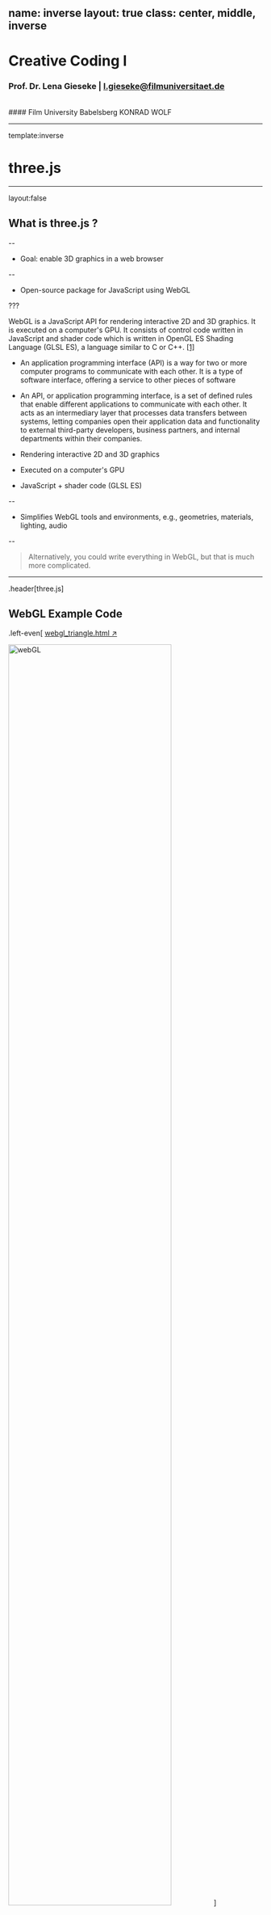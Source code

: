 name: inverse
layout: true
class: center, middle, inverse
---


# Creative Coding I

### Prof. Dr. Lena Gieseke | l.gieseke@filmuniversitaet.de  

<br />
#### Film University Babelsberg KONRAD WOLF




---
template:inverse

# three.js

---
layout:false

## What is three.js ?

--
* Goal: enable 3D graphics in a web browser

--
* Open-source package for JavaScript using WebGL

???


WebGL is a JavaScript API for rendering interactive 2D and 3D graphics. It is executed on a computer's GPU. It consists of control code written in JavaScript and shader code which is written in OpenGL ES Shading Language (GLSL ES), a language similar to C or C++. [[1]](https://developer.mozilla.org/en-US/docs/Web/API/WebGL_API)
  

* An application programming interface (API) is a way for two or more computer programs to communicate with each other. It is a type of software interface, offering a service to other pieces of software
* An API, or application programming interface, is a set of defined rules that enable different applications to communicate with each other. It acts as an intermediary layer that processes data transfers between systems, letting companies open their application data and functionality to external third-party developers, business partners, and internal departments within their companies.


* Rendering interactive 2D and 3D graphics
* Executed on a computer's GPU
* JavaScript + shader code (GLSL ES)

--
* Simplifies WebGL tools and environments, e.g.,  geometries, materials, lighting, audio

--

> Alternatively, you could write everything in WebGL, but that is much more complicated.







---
.header[three.js]

## WebGL Example Code

.left-even[
[webgl_triangle.html ↗︎](../01_sessions/03_space/code/webgl_triangle.html)
  
<img src="../02_scripts/img/space/webGL.png" alt="webGL" style="width:80%;">
]

--
.right-even[

* WebGL requires a lot of code for setting up a scene

]


???


As you can see it it's quite **a lot** of code for a simple red triangle. This is where Three.js comes in to simplify the creation of 3D graphics with WebGL.




---
.header[three.js]

## WebGL Example Code

.left-even[
[webgl_triangle.html ↗︎](../01_sessions/03_space/code/webgl_triangle.html)
  
<img src="../02_scripts/img/space/webGL.png" alt="webGL" style="width:80%;">
]

.right-even[

* WebGL requires a lot of code for setting up a scene

> three.js takes care of many steps for us!

]

---
.header[three.js]

## Alternatives


---
.header[three.js | Alternatives]

## [babylon.js](https://www.babylonjs.com/)

<video height="460" controls="controls">
<source src="../02_scripts/img/space/babylon_01.mp4" type="video/mp4">
</video>

---
.header[three.js | Alternatives | babylon.js]

[<img src="../02_scripts/img/space/somewhere_01.png" alt="somewhere_01" style="width:100%;">](https://somewhere.gl/index.html)


---
.header[three.js | Alternatives]

## [p5.js](https://p5js.org/)

`createCanvas(windowWidth, windowHeight, WEBGL);`
  
.left-even[<img src="../02_scripts/img/space/p5_01.png" alt="p5_01" style="width:100%;">]

--

.right-even[

* Quite clumsy implementation

> Don't do 3D projects with p5.
]

---
template:inverse

### three.js

## Examples





---
.header[three.js | Examples]

## [Blue Marine Foundation](https://www.bluemarinefoundation.com/the-sea-we-breathe/)
  
<img src="https://assets.awwwards.com/awards/sites_of_the_day/2021/11/bluemarinefoundation-1.jpg" alt="bluemarinefoundation" style="width:80%;">

???
https://lusion.co/  
https://richardmattka.com/  
https://cornrevolution.resn.global/#result  




---
.header[three.js | Examples]


## [Cat](https://moments.epic.net/#cat)

  
<img src="https://freefrontend.com/assets/img/three-js-examples/three-js-cat-vs-ball-of-wool.png" alt="three-js-cat-vs-ball-of-wool" style="width:70%;">


???

## [Helios](http://unseen-music.com/yume/)


<img src="../02_scripts/img/space/helios_01.png" alt="helios_01" style="width:50%;">





[Pola](https://www.pola.co.jp/wecaremore/mothersday/)
  
<img src="https://assets.awwwards.com/awards/sites_of_the_day/2022/06/pola-co-1.jpg" alt="pola-co-1" style="width:60%;">



## [Swiss Army Man](https://swissarmyman.com/)
  
<img src="https://www.neatorama.com/images/posts/44/91/91044/1466524657-0.jpg" alt="1466524657" style="width:65%;">


???


## [Chartongne-Taillet Winery](https://chartogne-taillet.com/en)

<img src="../02_scripts/img/space/chartonge_01.png" alt="chartonge_01" style="width:90%;">



---
.header[three.js | Examples]

## [VR Dust](https://vrdust.org.uk/)

<img src="https://vrdust.org.uk/wp-content/uploads/2017/01/dust_5.jpg" alt="dust_5" style="width:75%;">

???


## [Woodkid Robot](https://experiment-woodkid-volcano-robot.vercel.app/)

<img src="../02_scripts/img/space/robot_01.png" alt="robot_01" style="width:80%;">


---
.header[three.js | Examples]

## [Thump Thump](http://www.larsberg.net/#/thumpThump)

<img src="../02_scripts/img/space/thump_01.png" alt="thump_01" style="width:70%;">


---
.header[three.js | Examples]

## [Aquarium](https://www.aquarium.ru/en)

<img src="../02_scripts/img/space/aquarium_01.png" alt="aquarium_01" style="width:90%;">

---
.header[three.js | Examples]

## Anna Eschenbach's 1st Term Project

<img src="../02_scripts/img/space/anna_02.png" alt="anna_02" style="width:80%;">

---
.header[three.js | Examples]

## Anna Eschenbach's 1st Term Project

<img src="../02_scripts/img/space/anna_03.png" alt="anna_03" style="width:80%;">



---
.header[three.js | Examples]

## Collections

* [three.js examples](https://threejs.org/examples/#webgl_animation_keyframes)
* [Featured projects on the three.js](https://threejs.org/)
* [Awarded Three.js projects](https://www.awwwards.com/websites/three-js/?ads=1&page=1)

--

<br />

### Best Tutorial: [three.js Journey](https://threejs-journey.com/) (95$)

* Very thorough
* Worth every penny...


---
template:inverse

### three.js

## Installation


---
.header[three.js]

## Installation



---
.header[Local Installation]

## Summary

--

Install **once** as global environment:

* Node.js
* npm

--
  
**Each project** initialize with:

```
npm init -y
```

--
  
Within a project, install **each package** with:

```
npm install packagename
```

---
.header[Local Installation]

## three.js

```
npm install three
```

--

We want also [vite](https://vite.dev/):

```
npm install vite
```


???

Nowadays, the most popular build tool is Webpack. It’s widely used, it has a great community and you can do a lot with it. But while Webpack is the most popular, it’s not the most appreciated.

In fact, the most appreciated build tool these days is Vite (French word for "quick", pronounced /vit/, like "veet”). It’s faster to install, faster to run, and less prone to bugs. Ultimately, the developer experience is much better.



--
* [Recommended by three.js](https://threejs.org/docs/index.html#manual/en/introduction/Installation) as development environment


???
* Vite will build the final website. It’ll also do a bunch of things like optimizations, cache breaking, source mapping, running a local server, etc.
* Vite was created by Evan You, the creator of Vue.js, is highly maintained by hundreds of developers, and is getting a lot of hype.

--
* Optimizes the development experience (quick server updates, etc.)

--
* Helps us later to bundle and employ a project (vite is a **build tool**)

---
.header[Local Installation]

## three.js

  
You could also install multiple packages at once:

```
npm install three vite
```


???

.todo[TODO: Show all steps until here]


---
.header[Local Installation | three.js]

## How To Run

--
  
In `package.json` we define how to run our app:

```js
{
  // ...
  "scripts": {
    "dev": "vite",
    "build": "vite build"
  },
  // ...
}
```

--
* **`npm run dev`** to start the development server

.footnote[[[three.js Journey]](https://threejs-journey.com/lessons/first-threejs-project#basic-website)]

???


We are using the vite package to run our code.
* `dev` executes `vite`, and `build` executes `vite build` by using the vite/ dependency from the node_modules/ folder.

---
.header[Local Installation | three.js]

## How To Run

* **`npm run X`** runs the command under the key X inside scripts object

---
.header[Local Installation | three.js]

## How To Run

`npm run dev`

* You are now running a web server
    * If the page doesn’t open, the terminal should display a local URL such as http://localhost:5173/
    * Open that URL manually

--
* Detects file changes

--
* `CTRL + C` to stop the server




---

template:inverse

### three.js
## Basic Scene

---
.header[three.js]

## Basic Scene

--
* `.html`, `.css`

--
* Three file as `.js`

---
.header[three.js | Basic Scene | `.html` & `.css`]

```html
<!DOCTYPE html>
<html>
  <head>
    <meta charset="UTF-8" />
    <style>
        body { margin: 0; }
    </style>

  </head>

  <body>
    <h1>Hello World!</h1>


  </body>
</html>

```


---
.header[three.js | Basic Scene | `.html` & `.css`]

```html
<!DOCTYPE html>
<html>
  <head>
    <meta charset="UTF-8" />
    <style>
        body { margin: 0; }
    </style>

  </head>

  <body>
    <h1>Hello World!</h1>
    <canvas id="canvasThree"></canvas>
    <script type="module" src="scene_basic.js"></script> 
  </body>
</html>
```

---
.header[three.js | Basic Scene]

## `.html`

```html
<canvas id="canvasThree"></canvas>
```

--

* Canvas is a container for graphics
* Supported by all major browsers
* You must use JavaScript to actually draw the graphics
* Custom `id` value to identify the canvas element in the javascript code

.footnote[[w3schools](https://www.w3schools.com/html/html5_canvas.asp)]


--

We add three.js code to fill the canvas element in `scene.js`.



---
.header[three.js | Basic Scene]

## `.html`

```html
<script type="module" src="scene_basic.js"></script> 
```

--
* Includes the Three.js code
* `type="module"`
* Within `scene_basic.js` assignment to the canvas element


???
  
* JavaScript modules allow you to break up your code into separate files.
* This makes it easier to maintain a code-base.
* Modules are imported from external files with the import statement.
* Modules also rely on type="module" in the <script> tag.

---

.header[three.js | Basic Scene]

## Modules

--

* Structure programs by separating the code into pieces

.footnote[[[Eloquent JavaScript - Modules]](https://eloquentjavascript.net/10_modules.html#h_zWTXAU93DC)]

???

* Modules provide structure to bigger programs by separating the code into pieces with clear interfaces and dependencies. The interface is the part of the module that’s visible from other modules, and the dependencies are the other modules that it makes use of.

--

* Provide certain functionality to include

???



* Structuring programs is one of the subtler aspects of programming. Any nontrivial piece of functionality can be modeled in various ways.

--

* Might be dependent on other modules


  
> Again, relationships between modules are called **dependencies**.

---

.header[three.js | Basic Scene]

## Modules

* Parts of a modules are for the outside world to use, the rest is private

--

> Modules interact through well-defined connectors, namely `import` and `export`.




???


* By restricting the ways in which modules interact with each other, the system becomes more like LEGO, where

https://dev.to/hamza/framework-vs-library-vs-package-vs-module-the-debate-3jpp
  

Module

Is the smallest piece of software. A module is a set of methods or functions ready to be used somewhere else.  
  
Package

Is a collection of modules. This may sound funny, but usually what a package does, is gather a number of modules holding in general the same functional purpose. Making it easier to include all the related modules at once.  
  
Library

Well library at it's core, is a collections of packages. It's purpose is to offer a set of functionalities ready to use without worrying about the subsequent packages. So a library is what you include when you want to add some functionality to your code. It does not force any coding style on you either.  
  
Framework

It's a set of libraries. But this time, the framework does not just offer functionalities, but it also provides an architecture for the development work. In other words you don't include a framework. You integrate you code into it. He is the wire frame of the project. That's why a framework forces its coding style on you.

---

.header[three.js | Basic Scene]

## Modules


???
* text

You can export a function or variable from any file. Exported values can then be imported into other programs with the import declaration. 

There are two types of exports, *named* exports and *default* exports. You can have multiple named exports per module but only one default export. 

--

```js
// person.js
export const name = "Jesse";
export const age = 40;

const identity = 836;
function computeIdentity(){

}
```


???

#### Named Exports

You can create named exports for specific lines individually, or all at once at the bottom of a file.

For an in-line individual export, after the `export` keyword, you can use `let`, `const`, and `var` declarations, as well as `function` or `class` declarations: 

```js
// person.js
export const name = "Jesse";
export const age = 40;
```

For exporting all at once at the bottom, you can also use the `export { name1, name2 }` syntax to export a list of names declared elsewhere:

```js
// person.js
const name = "Jesse";
const age = 40;

export {name, age};
```

#### Default Exports

You can only have one default export in a file.

```js
// message.js
const message = () => {
    const name = "Jesse";
    const age = 40;
    return name + ' is ' + age + 'years old.';
};

export default message;
```

Named exports are useful when you need to export several values. When importing this module, named exports must be referred to by the exact same name (optionally renaming it with as), but the default export can be imported with any name. For example:

```js
// file test.js
const k = 12;
export default k;
```

```js
// some other file
import m from './test'; // note that we have the freedom to use import m instead of import k, because k was default export
console.log(m);        // will log 12
```

You can also rename named exports to avoid naming conflicts:

```js
export {
  myFunction as function1,
  myVariable as variable,
};
```

--

```js
//staff.js

import { name, age } from "./person.js";
```


???

### Import

You can read-only import modules into a file in two ways, based on if they are *named* exports or *default* exports. Named exports are constructed using curly braces. Default exports are not.   

In total there are four forms of [import declarations](https://developer.mozilla.org/en-US/docs/Web/JavaScript/Reference/Statements/import):

* Named import: import { export1, export2 } from "module-name";
* Default import: import defaultExport from "module-name";
* Namespace import: import * as name from "module-name";
* Side effect import: import "module-name";

`import` declarations can only be present in modules, and only at the top-level (i.e. not inside blocks, functions, etc.). 

#### Import From Named Exports

Import named exports from the file `person.js`:

```js
import { name, age } from "./person.js";
```

#### Import From Default Exports

Import a default export from the file `message.js`:

```js
import message from "./message.js";
```


---
.header[three.js | Basic Scene]

## `.html`

```html
<script type="module" src="scene_basic.js"></script> 
```



???
  
* JavaScript modules allow you to break up your code into separate files.
* This makes it easier to maintain a code-base.
* Modules are imported from external files with the import statement.
* Modules also rely on type="module" in the <script> tag.

---
.header[three.js | Basic Scene]

## The THREE Module 

```js
//scene_basic.js

import * as THREE from 'three';
```

???


As above for the library loading already mentioned, three.js is a well-structured library, separated into different modules (and classes, see the section below). Such a setup requires us to specify for our JavaScript file, what to import from which module.

--
* Import everything (`*`)

???


The following line indicates to import everything (`*`) from the library's module `three` (the same value as in the `"imports"` call in `index.html`) and save it in an object, which is called `THREE` (in theory, you could change this name, but `THREE` is a convention):


--
* From the three.js module `three`

--
* Save it in an object, called `THREE`

--

Now we work with the object `THREE` and access its properties, functions, and classes.




---
.header[three.js | Basic Scene]

## The THREE Module 

```js
import * as THREE from 'three';
```


???
* What did we learn yesterday about how to get to know what a variable contains?

--
Let's print the `THREE` variable to look at its value!

--
> Where do we print to?


---
.header[Ingredients For A Webpage | Local Setup]

## Browser Console

* The browser is running our JavaScript code

???
.task[COMMENT:]  

Remember that the browser is running our JavaScript code. Hence possible error messages are given from the browser. The browser is telling us errors through the browser Console. 

You can see an example error message in your console when opening the [bug.html](https://javascript.info/article/devtools/bug.html) page.

--
* Possible output and error messages are given from the browser through the browser **console**

???
.task[COMMENT:]  

Most browser Consoles are REPL, which stands for Read, Evaluate, Print, and Loop. This means that you can also type in JavaScript directly into the Console, it evaluates your code, prints out the result of your expression, and then loops back to the first step.

--
* The console is part of the **development tools** 
    * Firefox: `Command+Option+I` (Mac) or `Control+Shift+I` (Windows, Linux)
    * [Firefox Developer Tools](https://developer.mozilla.org/en-US/docs/Tools)


???
.task[COMMENT:]  

The Console is part of the Development Tools and you can access the Development Tools in Firefox by pressing `Command+Option+I` (Mac) or `Control+Shift+I` (Windows, Linux). You can do proper debugging with the Development Tools but for now we are only interested in reading any error messages we might get from the Console.

--

> Usually, I just keep the console open while developing a web application.

---
.header[Ingredients For A Webpage | Local Setup]

## Browser Console

.center[<img src="../02_scripts/img/setup/console_error.png" alt="console_error" style="width:100%;">]  
[[javascript.info]](https://javascript.info/article/devtools/bug.html)


???
.task[COMMENT:]  

You can see an example error message in your console when opening the [bug.html](https://javascript.info/article/devtools/bug.html) page.

---
.header[Ingredients For A Webpage | Local Setup]

## Print Outs

* [`console.log()`](https://developer.mozilla.org/en-US/docs/Web/API/Console/log) prints to the console

???
.task[COMMENT:]  

You can print to the Console of the browser with the Console method [`log()`](https://developer.mozilla.org/en-US/docs/Web/API/Console/log). The message may be a single string or it may be any one or more JavaScript objects.

--

* [`alert()`](https://developer.mozilla.org/en-US/docs/Web/API/Window/alert) prints to a newly opened message window


???
.task[COMMENT:]  

Alternatively you can use [`alert()`](https://developer.mozilla.org/en-US/docs/Web/API/Window/alert), which prints to a newly opened message window.

--

```js
import * as THREE from 'three';

console.log(THREE);
```


???

.todo[TODO: show]



---
.header[three.js | Basic Scene]

## The THREE Module 

```js
import * as THREE from 'three';
```

We access `THREE`'s properties, functions, and classes with the **`.` notation**.  
  
--
  
<br />

E.g., `THREE.Scene();`. 





---
.header[three.js | Basic Scene]

## THREE Classes

--

* Most components in `THREE` are encapsulated into classes

--
* E.g., there is a [`Scene`](https://threejs.org/docs/#api/en/scenes/Scene) class, a [`PerspectiveCamera`](https://threejs.org/docs/#api/en/cameras/PerspectiveCamera) class, a [`BoxGeometry`](https://threejs.org/docs/#api/en/geometries/BoxGeometry) and so on.



---
.header[three.js | Basic Scene]

## THREE Classes

Short story: **create an instance from a class** in order to work with that component.  

--

<br />
We do so with the `new` key word:

--
```js
const camera = new PerspectiveCamera();
```


???

* What is still missing?
* The short story for working with three.js is that you have to **create instances from the given classes** in order to work with that component and to, e.g., use that component's functionalities. To create an instance of a class, we have to use the keyword **`new`**. The following code creates an instance of the [`PerspectiveCamera`](https://threejs.org/docs/#api/en/cameras/PerspectiveCamera) class (let's ignore its arguments for now) and we have to access that class through the `THREE` object:



---
.header[three.js | Basic Scene]

## THREE Classes

Short story: **create an instance from a class** in order to work with that component.  

<br />
We do so with the `new` key word:
  
```js
const camera = new THREE.PerspectiveCamera();
```

> Don't forget: To access these classes, we always have to use the `THREE` object, which we have imported in the previous step.

---
.header[three.js | Basic Scene]

## THREE Classes

```js
const camera = new THREE.PerspectiveCamera();
```

```js
camera.position.z = 1;
```


???


* Once we have created an instance of the [`PerspectiveCamera`](https://threejs.org/docs/#api/en/cameras/PerspectiveCamera) class, we can work with that object:



---
.header[three.js | Basic Scene]

## THREE Classes

Long story:

* A class is a common data structure in many programming languages
    * See [Script 04 - Javascript - Classes](../02_scripts/cc1_ws2425_04_javascript_script.md#classes)
  

Classes define a template for "a type of object" with properties and functions.

???


* (conceptually this can be anything)
It let's programmers define their own templates for "a type of object" (conceptually this can be anything) and define which properties and function that object should have. For example, if I am working on a game about cats, I might want to have a data structure for cats, meaning a template for the properties and functions of a cat. Once I have that template -which in computer science lingo is the class- I can derive instances from that template/class, and all instances have certain cat properties and functions.

--
  
.blockquote[>Classes are the core part of the **object-oriented programming paradigm**.]

---
.header[three.js | Basic Scene]

## JavaScript Classes

```js
// The template
class Cat
{
    constructor(name, age) {
        this.name = name;
        this.age = age;
    }
    makeSound() { console.log('meow') }
    getName() { console.log('My name is', this.name) }
}
```
--
```js
// The instance
let ernie = new Cat('Ernie', 3);

```


---
.header[three.js | Basic Scene]

## JavaScript Classes

```js
// The template
class Cat
{
    constructor(name, age) {
        this.name = name;
        this.age = age;
    }
    makeSound() { console.log('meow') }
    getName() { console.log('My name is', this.name) }
}
```
  
```js
// The instance
let ernie = new Cat('Ernie', 3);
ernie.makeSound();  // -> meow
```
---
.header[three.js | Basic Scene]

## JavaScript Classes

```js
// The template
class PerspectiveCamera
{
    constructor() {
        //...
    }
    //...
}
```

```js
const camera = new THREE.PerspectiveCamera();
```





---
.header[three.js]

## Basic Scene

To display something with three.js, we need at least three components: 

--
1. Scene 

--
2. Camera

--
3. Renderer



???



Now the fun part begins - let's get started with our first three.js scene, which we will implement in th `scene.js` file. 

<!-- A basic three.js project consists of the following elements and we will go through them one by one: <br><img src="https://threejs.org/manual/resources/images/threejs-structure.svg" width="600"> [[3]](https://threejs.org/manual/resources/images/threejs-structure.svg) -->

To display something with three.js, such as the beautiful cube below, we need at the very least three components: 

1. a scene, 
2. a camera and 
3. a renderer.

The code below creates a basic scene, displaying a cube. Worry not, in the following script, I will explain each component.

---

<img src="../02_scripts//img/space/cube_01.png" alt="cube_01" style="width:100%;">

---
.header[three.js]

## Basic Scene

```js
import * as THREE from 'three';

// SCENE

// CAMERA

// RENDERER

// GEOMETRY
```


???

```js
import * as THREE from 'three';

// SCENE
const scene = new THREE.Scene();

// CAMERA
const fov = 70;
const aspect = window.innerWidth / window.innerHeight;
const near = 0.1;
const far = 10;
const camera = new THREE.PerspectiveCamera(fov, aspect, near, far);
camera.position.z = 1;

// RENDERER
const canvas = document.querySelector("#canvasThree");
const renderer = new THREE.WebGLRenderer({canvas, antialias: true});
renderer.setSize( window.innerWidth, window.innerHeight);

// GEOMETRY
const geometry = new THREE.BoxGeometry(0.5, 0.5, 0.5);
const material = new THREE.MeshNormalMaterial();
const cube = new THREE.Mesh( geometry, material );

cube.rotation.x = 100;
cube.rotation.y = 180;
scene.add(cube);

renderer.render(scene, camera);
```


---
.header[three.js | Basic Scene]

## Scene

Three.js uses the concept of a *scene*.

```js
const scene = new THREE.Scene();
```

--

* Holds everything together, which belongs to a scene, such as geometry and lights

--
* Is then given to the renderer (together with a camera)


???


* You can think of a scene as the object, which holds everyhting together, which belongs to a scene, such as geometry and lights, and which is then given to the renderer (together with a camera).

Under the hood, a `Scene` object defines the root of a [scenegrap](https://threejs.org/manual/#en/scenegraph). A scene graph in a 3D engine is a hierarchy of nodes in a tree-like structure, where each node represents a local space:

![scenegraph_01](../02_scripts//img/space/scenegraph_01.png)

--

```js
renderer.render(scene, camera);
```

---
.header[three.js]

## Basic Scene

To display something with three.js, we need at least three components: 

1. Scene ✓
2. Camera
3. Renderer

---
.header[three.js | Basic Scene]

## Camera

There are a few different camera types in three.js. 

--

<br >

**`PerspectiveCamera( fov : Number, aspect : Number, near : Number, far : Number)`**


???


* We will use a [PerspectiveCamera](https://threejs.org/manual/#en/cameras) since its projection mode is designed to mimic the way the human eye sees. 

--

```js
const fov = 70;
const aspect = window.innerWidth / window.innerHeight;
const near = 0.1;
const far = 10;
const camera = new THREE.PerspectiveCamera(fov, aspect, near, far);
```

???

  
* fov — Camera frustum vertical field of view.
* aspect — Camera frustum aspect ratio.
* near — Camera frustum near plane.
* far — Camera frustum far plane.

---
.header[three.js | Camera]

## Field of View

.center[<img src="../02_scripts//img/space/fov_01.jpg" alt="fov_01" style="width:66%;"> .imgref[[[shotkit]](https://shotkit.com/field-of-view/)]]  


???


The first attribute is the **field of view**. FOV is the extent of the scene that is seen on the display at any given moment. The value is in degrees.

For example, this image shows different field of views taken from the same camera position (with real cameras, this is done with changing the focal length of the lens used):

![fov_01](../02_scripts//img/space/fov_01.jpg) [[shotkit]](https://shotkit.com/field-of-view/)

---
.header[three.js | Camera]

## Aspect Ratio
  
You almost always want to use the width of the element divided by the height,otherwise you'll get a distorted image.  

---
.header[three.js | Camera]

## Clipping Planes
  
Anything beyond **far** and closer than **near** will not be rendered.


---
.header[three.js | Camera]

## The View Frustum

.center[<img src="../02_scripts//img/space/frustum_01.jpg" alt="frustum_01" style="width:60%;">]

[[5]](https://pbs.twimg.com/media/Di2Z3InU8AAd3bm.jpg)


???


* By defining these attributes, we constrain the rendered area to the *view frustum*, which is the space between the green and red planes in this image:

---
.header[three.js | Basic Scene]

## Camera

.left-even[<img src="../02_scripts//img/space/frustum_01.jpg" alt="frustum_01" style="width:100%;">]

.right-even[
```js
const fov = 70;
const aspect = window.innerWidth / window.innerHeight;
const near = 0.1;
const far = 10;
const camera = new THREE.PerspectiveCamera(fov, aspect, near, far);
```

[Camera Parameter Visualization ⬀](https://threejs.org/manual/examples/cameras-perspective.html)
]

---
.header[three.js]

## Basic Scene

To display something with three.js, we need at least three components: 

1. Scene ✓
2. Camera ✓
3. Renderer

---
.header[three.js | Basic Scene]

## Renderer

--

```js
const canvas = document.querySelector("#canvasThree");
const renderer = new THREE.WebGLRenderer({canvas, antialias: true});
```

The standard renderer is the [WebGLRenderer](https://threejs.org/docs/?q=WebGLRenderer#api/en/renderers/WebGLRenderer).


???



Next up is the **renderer**.  Three.js comes with a few other renderers, often used as fallbacks for users with older browsers or for those who don't have WebGL support for some reason.  

In the first line we are accessing with plain, old JavaScript the element in the DOM with the id `canvasThree`. This is the canvas element to which we want to render to. This canvas we pass as argument when creating an instance from the [WebGLRenderer](https://threejs.org/docs/?q=WebGLRenderer#api/en/renderers/WebGLRenderer) class.



???
  

```js
const canvas = document.querySelector("#canvasThree");
const renderer = new THREE.WebGLRenderer({canvas: canvas, antialias: true});
```

```js
const canvas = document.querySelector("#canvasThree");
const renderer = new THREE.WebGLRenderer({canvas, antialias: true});
```


???

For example, when creating an instance of three.js's [WebGLRenderer](https://threejs.org/docs/?q=WebGLRenderer#api/en/renderers/WebGLRenderer) class, it takes as an argument an object. That object has, among other keys, the key `canvas`. The long version of the object as argument would be


```js
const myCanvas = document.querySelector("#canvasThree");
const renderer = new THREE.WebGLRenderer({canvas: myCanvas, antialias: true});
```

--

* Define which DOM element are we rendering to
* Setup the renderer

--

```js
renderer.setSize( window.innerWidth, window.innerHeight);
```


???


We also need to **set a size** for the renderer. You can understand this as the "image size", we are rendering to. It is best to use the width and height of the area we want to fill - in this case, the width and height of the browser window.

--
* Imagine this as image size of the renderer


---
.header[three.js | Basic Scene]

## Renderer

To actually see a rendering, we have to activate the rendering with a scene and a camera:

--

```js
renderer.render(scene, camera);
```

???


(probably somewhere at the end of our file, once the scene is put together)

Now we have a **scene**, a **camera**, and **renderer** and with that a fully functioning rendering pipeline. Let's put something into our scene.


---

```js
import * as THREE from 'three';

// SCENE
const scene = new THREE.Scene();

// CAMERA
const fov = 70;
const aspect = window.innerWidth / window.innerHeight;
const near = 0.1;
const far = 10;
const camera = new THREE.PerspectiveCamera(fov, aspect, near, far);
camera.position.z = 1;

// RENDERER
const canvas = document.querySelector("#canvasThree");
const renderer = new THREE.WebGLRenderer({canvas, antialias: true});
renderer.setSize( window.innerWidth, window.innerHeight);

// GEOMETRY ...

renderer.render(scene, camera);
```

---
.header[three.js]

## Basic Scene

To display something with three.js, we need at least three components: 

1. Scene ✓
2. Camera ✓
3. Renderer ✓




---
.header[three.js | Basic Scene]

## JavaScript Objects

--

* Group multiple values into a single value


???


* Similar to an array
  
---
.header[three.js | Basic Scene]

## JavaScript Objects

  
```js
let object_name = {
   key1: value1,
   key2: value2
}
```

--
```js
let user = {        // an object
  name: "Sully",    // the key "name" stores the value "Sully"
  age: 30           // the key "age" stores the value 30
};
```
  
--
* Key-value pairs as elements
  
--
* Often used in three.js, e.g. as arguments for functions



???


When working with three.js, we often have to use objects as data structure (also see [Script 04 - Javascript - Classes](./cc1_ws2324_04_javascript_script.md#objects)). 


---
.header[three.js | Basic Scene]

## JavaScript Objects

```js
let user = { name: 'Sully', age: 30 };
```

--

To access a property:  

`obj.property`  
  
e.g.,

`user.name;`


---
.header[three.js | Basic Scene]

## JavaScript Objects

There is a short-cut for the case that key and value are the same


???


Which might be confusing, an which might happen, when working with three.js: When defining an object, there is a short-cut for the case that key and value are the same.

Let's say we have a variable `name` that we want to save in a key called `name`:

--

```js
let name = 'Sully';
let age_sully = 30;

let user = { name: name, age: age_sully };
```

--

The expresseion `name: name,` within an object can be shortend to just `name`:

```js
let name = 'Sully';
let age_sully = 30;

let user = { name, age: age_sully };
```



---
.header[three.js | Basic Scene]

## JavaScript Objects

```js
const canvas = document.querySelector("#canvasThree");
const renderer = new THREE.WebGLRenderer({canvas: canvas, antialias: true});
```


???
https://threejs.org/docs/index.html#api/en/renderers/WebGLRenderer


--

```js
const canvas = document.querySelector("#canvasThree");
const renderer = new THREE.WebGLRenderer({canvas, antialias: true});
```


???
.task[COMMENT:]  
For example, when creating an instance of three.js's [WebGLRenderer](https://threejs.org/docs/?q=WebGLRenderer#api/en/renderers/WebGLRenderer) class, it takes as an argument an object. That object has, among other keys, the key `canvas`. The long version of the object as argument would be

--

```js
const myCanvas = document.querySelector("#canvasThree");
const renderer = new THREE.WebGLRenderer({canvas: myCanvas, antialias: true});
```



---
template:inverse

### three.js

## Filling The Scene

---
.header[three.js | Filling The Scene]

## Coordinate System

We are now in 3 dimensions!

--

.center[![coordinates_01](../02_scripts//img/space/coordinates_01.png)  [[6]](https://threejs.org/manual/resources/scene-down.svg)]


???


* Before we add any geometry, we have to take a quick look at the coordinate system. We need to clarify the coordingate system of every new environement that we use, as these differ from enviornment to environment. 
As we are now in 3D, next to x, and y we have to consider a thrid dimension, namely z. As default, the camera is looking down the -z axis:


---
.header[three.js | Filling The Scene]

## Adding 3D Elements

--

You add meshes as 3D elements to a scene.

--

>  Mesh = Geometry + Material




---
.header[three.js | Filling The Scene]

## Mesh

.left-even[

>  Before you can add a mesh, you need geometry and material



]

.right-even[<img src="../02_scripts//img/space/meshgeomat.png" alt="name" style="width:100%;">]



---
.header[three.js | Filling The Scene]

## Geometry

`BoxGeometry`, `PlaneGeometry`, `CircleGeometry`, `ConeGeometry`, `CylinderGeometry`, 
`RingGeometry`, `TorusGeometry`, `TorusKnotGeometry`, `DodecahedronGeometry`, `OctahedronGeometry`, `TetrahedronGeometry`, `IcosahedronGeometry`, `SphereGeometry`, `ShapeGeometry`, `TubeGeometry`, `ExtrudeGeometry`, `LatheGeometry`, `TextGeometry`  
  
--
<br/>
`BoxGeometry(width : `Float`, height : Float, depth : Float)`

```js
const geometry = new THREE.BoxGeometry(0.5, 0.5, 0.5);
```


???


* width — Width; that is, the length of the edges parallel to the X axis. Optional; defaults to 1.
* height — Height; that is, the length of the edges parallel to the Y axis. Optional; defaults to 1.
* depth — Depth; that is, the length of the edges parallel to the Z axis. Optional; defaults to 1.

 [`BoxGeometry`](https://threejs.org/docs/#api/en/geometries/BoxGeometry) 



---
.header[three.js | Filling The Scene]

## Material

`LineBasicMaterial`, `LineDashedMaterial`, `Material`, `MeshBasicMaterial`, `MeshDepthMaterial`, `MeshDistanceMaterial`, `MeshLambertMaterial`, `MeshMatcapMaterial`, `MeshNormalMaterial`, `MeshPhongMaterial`, `MeshPhysicalMaterial`, `MeshStandardMaterial`, `MeshToonMaterial`, `PointsMaterial`, `RawShaderMaterial`, `ShaderMaterial`, `ShadowMaterial`, `SpriteMaterial`


--
MeshNormalMaterial( parameters : Object )  

```js
const material = new THREE.MeshNormalMaterial();
```



---
.header[three.js | Filling The Scene]

## Mesh

```js
const geometry = new THREE.BoxGeometry(0.5, 0.5, 0.5);
const material = new THREE.MeshNormalMaterial();

const cube = new THREE.Mesh( geometry, material );
```

--

```js
scene.add(cube);
```


--
  


By default, the object will be added to the coordinates (0,0,0). 


--

> That is just how three.js wants it.

???

```js
cube.rotation.x = 100;
cube.rotation.y = 180;
scene.add(cube);
```




---
## three.js

### Our basic scene is now completed. 💫


???



```js
import * as THREE from 'three';


// SCENE
const scene = new THREE.Scene();

// CAMERA
const fov = 70;
const aspect = window.innerWidth / window.innerHeight;
const near = 0.1;
const far = 10;
const camera = new THREE.PerspectiveCamera(fov, aspect, near, far);
camera.position.z = 1;

// RENDERER
const canvas = document.querySelector("#canvasThree");
const renderer = new THREE.WebGLRenderer({ canvas, antialias: true });
renderer.setSize( window.innerWidth, window.innerHeight);

// GEOMETRY
const geometry = new THREE.BoxGeometry( 0.5, 0.5, 0.5 );
const material = new THREE.MeshStandardMaterial({ color: 0x50ffc0 });

const cube = new THREE.Mesh( geometry, material );
cube.rotation.x = 100;
cube.rotation.y = 180;
scene.add(cube);

renderer.render(scene, camera);
```

Notice, how [MeshStandardMaterial](https://threejs.org/docs/#api/en/materials/MeshStandardMaterial) takes as argument an object with the key-value pair color - value.

---
.header[three.js]

## Materials

--

Let's change the material to a standard material:

```js
const material = new THREE.MeshStandardMaterial({ color: 0x50ffc0 });
```

--

* Colors are usually defined as a hexadecimal triplet in the format of `0x...`
* There is also the [color class](https://threejs.org/docs/#api/en/math/Color), which gives you many different options to work with color.


---
.header[three.js | Colors]

## Hexadecimal Color Triplets

* 6-digit codes preceded by a `#`
* Three pairs of hexadecimal numbers (`0-9` and `A-F`)
* Each pair represents the intensity of red, green, and blue (RGB) from `00` (none) to `FF` (full)

--

For example, `#FF0000` is pure red, `#00FF00` is pure green, and `#0000FF` is pure blue. White is `#FFFFFF` and black is `#000000`.


???
Hexadecimal color triplets offer several key benefits:

* Compactness - They efficiently represent millions of colors in just 6 characters plus the # symbol, making them ideal for code and storage
* Human-readability - Once familiar with the system, developers can quickly recognize common colors (e.g., #FF0000 is clearly full red) and estimate color values
* Web-standard compatibility - They're universally supported across browsers, design tools, and programming languages, making them a reliable choice for web development
* Easy manipulation - The consistent format makes it simple to programmatically generate, modify, and validate colors
* Precision - With 256 possible values (00-FF) for each RGB component, they can * represent over 16 million distinct colors, providing fine-grained control over color selection

Also, these values can be shortened to three digits when each pair is the same (e.g., #FF0000 can be written as #F00), making them even more concise when possible.

---
.header[three.js]

## The Rendering

<img src="../02_scripts/img/space/black.png" alt="black" style="width:80%;">

--
* The standard material reacts to light

--
* We need light to be reflected



---
.header[three.js]

## Lighting

`AmbientLight`, `DirectionalLight`, `HemisphereLight`, `Light`, `LightProbe`, `PointLight`, `RectAreaLight`, `SpotLight`


???
There are a few different [lights](https://threejs.org/examples/?q=light#webgl_lights_hemisphere) like ambient light, directional light, point light, spot light. 

--


```js
// LIGHTING
// AMBIENT
const ambientLight = new THREE.AmbientLight(0xffffff, 1);
scene.add(ambientLight);
```

---
.header[three.js]

## The Rendering

<img src="../02_scripts/img/space/ambient_01.png" alt="ambient_01" style="width:80%;">


???


Also not too exciting. An ambient light simply makes the whole scene evenly brighter.

---
.header[three.js]

## Lighting

```js
// LIGHTING
// AMBIENT
const ambientLight = new THREE.AmbientLight(0xffffff, 0.1);
scene.add(ambientLight);
```

--

```js
// POINTLIGHT
const pointLight = new THREE.PointLight(0xffffff, 0.5);
pointLight.position.set(2, 2, 2);
scene.add(pointLight);
```

Decrease the intensity of the ambient light to have a reasonable sum of the two light intensities (e.g., 0.1 for ambient and 0.8 for the point light).

---
.header[three.js]

## The Rendering

<img src="../02_scripts/img/space/cube_02.png" alt="cube_02" style="width:80%;">
  

### Stunning 🤩

---
template:inverse

### three.js
## A Render Loop


???


* Wouldn't it be nice though, if we could navigate in the scene? For enabling any type of interaction or also, e.g., animation we are still a fundamental property missing in our scene: a render loop. As of now, we are rendering the scene exactly once. But we need a functionality such as the `draw` function in p5, which is called multiple times per second.

---
.header[three.js]

## A Render Loop

* Currently our scene is rendered once

--
* We need a render loop for interaction and animation

--

JavaScript's [`requestAnimationFrame`](https://developer.mozilla.org/en-US/docs/Web/API/window/requestAnimationFrame) function requests a refresh from the browser window. 


???


* Standard function for creating an animation in a browser
* We can easily create a render loop similar to the `draw()`-loop in p5.js. For that we are using JavaScript's [`requestAnimationFrame`](https://developer.mozilla.org/en-US/docs/Web/API/window/requestAnimationFrame) function, which requests the browser to refresh its window. 

<!-- The frequency of calls to the callback function will generally match the display refresh rate. The most common refresh rate is 60hz, (60 cycles/frames per second), though 75hz, 120hz, and 144hz are also widely used. [[8]](https://developer.mozilla.org/en-US/docs/Web/API/window/requestAnimationFrame) You can also control the refresh rate but there is no need for us to do so. -->

--
* `requestAnimationFrame` takes as argument a function to call

--
* `requestAnimationFrame(callback)`


???


* This is the typical function to for creating an animation in a browser. `requestAnimationFrame` refreshes the current window and takes as argument another function that should be called from `requestAnimationFrame`. Such a function as an argument is a *callback* function.


--
  
> In this case the callback function is the function to call when it's time to update our animation or better our scene for the next repaint.


---
.header[three.js]

## A Render Loop


```js
function renderLoop() {
    
    ...
}

requestAnimationFrame(renderLoop);
```


???


*Wait, what? A function takes another function as argument??* Welcome to JavaScript, my friends! 

These type of functions are called higher order functions and they are part of the *functional programming* paradigm. With that they are not JavaScript specific but to my knowledge most prominently used in JavaScript. At a different time you will hear everything about those functions. For now, just accept the fact that functions are just objects that can be passed as argument to functions.



--
Yes, functions can take other functions as arguments! 


--
  
> Higher order functions are the core part of the **functional programming paradigm**.

---
.header[three.js]

## A Render Loop


```js
function renderLoop() {
    
    ...
}

requestAnimationFrame(renderLoop);
```

* We refresh exactly once!


???


* The above does not create a loop yet. We request a window refresh exactly once. But the callback function could be the function that also calls `requestAnimationFrame(animate);` - and with that we have our loop!

--
> How to create a loop?

---
.header[three.js]

## A Render Loop


```js
// RENDER LOOP
function renderLoop() {
    
    ...
    requestAnimationFrame(renderLoop);
}

renderLoop();
```


???


As we want to re-render our scene with each refresh window call, we add the rendering to this animation function:

---
.header[three.js]

## A Render Loop

```js
// RENDER LOOP
function renderLoop() {
    
    renderer.render(scene, camera);
    requestAnimationFrame(renderLoop);
}

renderLoop();
```


???


This function is typically called animate even though in the above example it is more of a render function. We could also call it `draw` if our hearts are still with p5. Eventually, we will add animation behavior to the function that is why I introduce the name `animate` here already.

Now, that we have a render loop, we can also add interaction. Let's start with simple scene navigation.

---
.header[three.js]

## A Render Loop

```js
// RENDER LOOP
function renderLoop() {
    
    cube.rotation.x += 0.004;
    cube.rotation.y += 0.007;

    renderer.render(scene, camera);
    requestAnimationFrame(renderLoop);
}
renderLoop();
```


---
template:inverse

### three.js
## Orbit Control

---
.header[three.js]

## Orbit Control

[OrbitControls](https://threejs.org/docs/index.html#examples/en/controls/OrbitControls) enable a simple navigation setting that allows us to move around a target.

--
* This module is not part of the main three module


???



The Orbit Control functionality is not part of the main library but we need to load an additional module for it. three.js calls these *Addons*. 

--
* We need to import it

---
.header[three.js]

## Orbit Control

OrbitControls gives us a named export and we can use that name for the import:

```js
import {OrbitControls} from 'three/addons/controls/OrbitControls.js';
```


???
* node_modules/three/examples/jsm/controls/OrbitControls.js 

--

```js
// CONTROLS FOR NAVIGATION
const controls = new OrbitControls(camera, canvas);
```


???

canvas = renderer.domElement

---
.header[three.js]

## Orbit Control

```js
import * as ORBIT from 'three/addons/controls/OrbitControls.js';
```

```js
// CONTROLS FOR NAVIGATION
const controls = new ORBIT.OrbitControls(camera, canvas);
```

* Would also work
* I recommend to always go with the instructions from the [official documentation](https://threejs.org/docs/index.html?q=orbit#examples/en/controls/OrbitControls)


???


* https://github.com/mrdoob/three.js/blob/dev/examples/jsm/controls/OrbitControls.js


---
.header[three.js]

## Orbit Control

```js
import { OrbitControls } from 'three/addons/controls/OrbitControls.js';
```

```js
// CONTROLS FOR NAVIGATION
const controls = new OrbitControls(camera, canvas);
```


???


* Now, we can add those controls to the scene with

**OrbitControls( object : Camera, domElement : HTMLDOMElement )**

* object: (required) The camera to be controlled. The camera must not be a child of another object, unless that object is the scene itself.
* domElement: The HTML element used for event listeners (*where to detect user input?*). 




---
.header[three.js]

## Orbit Control

```js
import { OrbitControls } from 'three/addons/controls/OrbitControls.js';
```

```js
// CONTROLS FOR NAVIGATION
const controls = new OrbitControls(camera, canvas);
```

```js
// RENDER LOOP
function renderLoop() {
    
    controls.update();
    renderer.render(scene, camera);
    requestAnimationFrame(renderLoop);
}
renderLoop();
```


???
.todo[TODO: go through 07_example]

---
template:inverse

## Next

---
## Next

Three.js

* [Loading objects](https://threejs.org/examples/#webgl_loader_fbx)
* Gui


???
* https://threejs.org/examples/#webgl_lights_hemisphere

--

JavaScript

* Higher order functions
* Asynchronism



---
template: inverse

## The End  

💻 💫 🔺



